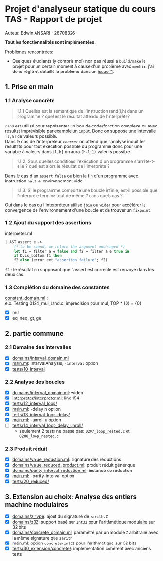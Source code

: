 # Projet d'analyseur statique du cours TAS - Rapport de projet
Auteur: Edwin ANSARI - 28708326

**Tout les fonctionnalités sont implémentées.**

Problèmes rencontrées: 
- Quelques étudiants (y compris moi) non pas réussi a `build/make` le projet pour un certain moment à cause d'un problème avec `menhir`. j'ai donc réglé et détaillé le problème dans un [issue#1](https://stl.algo-prog.info/tas-2021oct/projet-tas/-/issues/1).

## 1. Prise en main

### 1.1 Analyse concrète

> 1.1.1 Quelles est la sémantique de l'instruction rand(l,h) dans un programme ? quel est le résultat attendu de l'interprète?

`rand` est utilisé pour représenter un bou de code/fonction complexe ou avec résultat imprévisible par example un `input`. Donc on suppose une intervalle `[l,h]` de valeurs possible.  
Dans le cas de l'interpréteur *`concret`* on attend que l'analyse induit les résultats pour tout execution possible du programme donc pour une variable à valeurs dans `[l,h]` on aura `(h-l+1)` valeurs possible.

> 1.1.2. Sous quelles conditions l'exécution d'un programme s'arrête-t-elle ? quel est alors le résultat
de l'interprète ?

Dans le cas d'un `assert false` ou bien la fin d'un programme avec instruction `halt` => environnement vide.

> 1.1.3. Si le programme comporte une boucle infinie, est-il possible que l'interprète termine tout de même ? dans quels cas ?

Oui dans le cas ou l'interpréteur utilise `join` ou `widen` pour accélérer la convergence de l'environnement d'une boucle et de trouver un `fixpoint`.


### 1.2 Ajout du support des assertions
[interpreter.ml](src/interpreter/interpreter.ml)
```ml
| AST_assert e ->
    (* to be sound, we return the argument unchanged *)
    let f1 = filter a e false and f2 = filter a e true in
    if D.is_bottom f1 then        
    f2 else (error ext "assertion failure"; f2)
```
`f2` : le résultat en supposant que l'assert est correcte est renvoyé dans les deux cas.

### 1.3 Complétion du domaine des constantes
[constant_domain.ml](src/domains/constant_domain.ml) :  
e.x. Testing 0124_mul_rand.c: imprecision pour mul, TOP * {0} = {0}
- [x] mul
- [x] eq, neq, gt, ge

## 2. partie commune

### 2.1 Domaine des intervalles
- [x] [domains/interval_domain.ml](src/domains/domain.ml)
- [x] [main.ml](src/main.ml): IntervalAnalysis, `-interval` option
- [x] [tests/10_interval](tests/10_interval/)

### 2.2 Analyse des boucles
- [x] [domains/interval_domain.ml](src/domains/interval_domain.ml): widen
- [x] [interpreter/interpreter.ml](src/interpreter/interpreter.ml): line 154
- [x] [tests/12_interval_loop/](tests/12_interval_loop/)
- [x] [main.ml](src/main.ml): -delay n option
- [x] [tests/13_interval_loop_delay/](tests/13_interval_loop_delay/)
- [x] [main.ml](src/main.ml): -unroll u option
- [ ] [tests/14_interval_loop_delay_unroll/](tests/14_interval_loop_delay_unroll/)
  - seulement 2 tests ne passe pas:
    `0207_loop_nested.c` et `0208_loop_nested.c`

### 2.3 Produit réduit
- [x] [domains/value_reduction.ml](src/domains/value_reduction.ml): signature des réductions
- [x] [domains/value_reduced_product.ml](src/domains/value_reduced_product.ml): produit réduit générique
- [x] [domains/parity_interval_reduction.ml](src/domains/parity_interval_reduction.ml): instance de réduction
- [x] [main.ml](src/main.ml): -parity-interval option
- [x] [tests/20_reduced/](tests_20_reduced/)

## 3. Extension au choix: **Analyse des entiers machine modulaires**
- [x] [domains/z_type](src/domains/z_type.ml): ajout du signature de `zarith.Z`
- [x] [domains/z32](src/domains/z32.ml): support basé sur `Int32` pour l'arithmétique modulaire sur 32 bits
- [x] [domains/concrete_domain.ml](src/domains/concrete_domain.ml): paramétré par un module `Z` arbitraire avec la même signature que `zarith`
- [x] [main.ml](src/main.ml): option `concrete-int32` pour l'arithmétique sur 32 bits
- [x] [tests/30_extension/concrete/](tests/30_extension/concrete/): implementation cohérent avec anciens tests